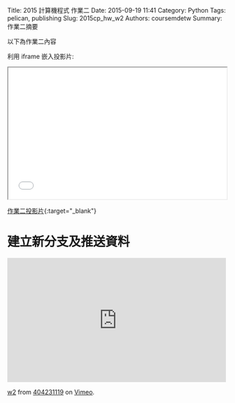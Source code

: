 Title: 2015 計算機程式 作業二
Date: 2015-09-19 11:41
Category: Python
Tags: pelican, publishing
Slug: 2015cp_hw_w2
Authors: coursemdetw
Summary: 作業二摘要

以下為作業二內容

利用 iframe 嵌入投影片:

<iframe src="simplest2.html" width="500" height="300"></iframe>

[作業二投影片](simplest2.html){:target="_blank"}

建立新分支及推送資料
============
<iframe src="https://player.vimeo.com/video/151343577" width="500" height="283" frameborder="0" webkitallowfullscreen mozallowfullscreen allowfullscreen></iframe> <p><a href="https://vimeo.com/151343577">w2</a> from <a href="https://vimeo.com/user45127671">404231119</a> on <a href="https://vimeo.com">Vimeo</a>.</p>
